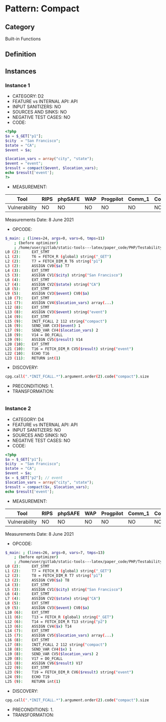 # Pattern: Compact

## Category

Built-in Functions

## Definition

## Instances

### Instance 1

- CATEGORY: D2
- FEATURE vs INTERNAL API: API
- INPUT SANITIZERS:  NO
- SOURCES AND SINKS: NO 
- NEGATIVE TEST CASES: NO
- CODE:

```php
<?php
$a = $_GET["p1"];
$city  = "San Francisco";
$state = "CA";
$event = $a;

$location_vars = array("city", "state");
$event = "event";
$result = compact($event, $location_vars);
echo $result['event'];
?>
```

- MEASUREMENT:

| Tool          | RIPS | phpSAFE | WAP  | Progpilot | Comm_1 | Comm_2 | Correct |
| ------------- | ---- | ------- | ---- | --------- | ------- | --------- | ------- |
| Vulnerability | NO   | NO      | NO   | NO        | NO      | NO        | YES     |
Measurements Date: 8 June 2021

- OPCODE:

```bash
$_main: ; (lines=24, args=0, vars=6, tmps=11)
    ; (before optimizer)
    ; /home/user/gitlab/static-tools---latex/paper_code/PHP/Testability_Patterns/99_compact/first_ex/first_ex.php:1-11
L0 (2):     EXT_STMT
L1 (2):     T6 = FETCH_R (global) string("_GET")
L2 (2):     T7 = FETCH_DIM_R T6 string("p1")
L3 (2):     ASSIGN CV0($a) T7
L4 (3):     EXT_STMT
L5 (3):     ASSIGN CV1($city) string("San Francisco")
L6 (4):     EXT_STMT
L7 (4):     ASSIGN CV2($state) string("CA")
L8 (5):     EXT_STMT
L9 (5):     ASSIGN CV3($event) CV0($a)
L10 (7):    EXT_STMT
L11 (7):    ASSIGN CV4($location_vars) array(...)
L12 (8):    EXT_STMT
L13 (8):    ASSIGN CV3($event) string("event")
L14 (9):    EXT_STMT
L15 (9):    INIT_FCALL 2 112 string("compact")
L16 (9):    SEND_VAR CV3($event) 1
L17 (9):    SEND_VAR CV4($location_vars) 2
L18 (9):    V14 = DO_FCALL
L19 (9):    ASSIGN CV5($result) V14
L20 (10):   EXT_STMT
L21 (10):   T16 = FETCH_DIM_R CV5($result) string("event")
L22 (10):   ECHO T16
L23 (11):   RETURN int(1)
```

- DISCOVERY:

```bash
cpg.call(".*INIT_FCALL.*").argument.order(2).code("compact").size
```

- PRECONDITIONS:
  1.
- TRANSFORMATION:

```

```

### Instance 2

- CATEGORY: D4
- FEATURE vs INTERNAL API: API
- INPUT SANITIZERS:  NO
- SOURCES AND SINKS: NO 
- NEGATIVE TEST CASES: NO
- CODE:

```php
<?php
$a = $_GET["p1"];
$city  = "San Francisco";
$state = "CA";
$event = $a;
$x = $_GET["p2"]; // event
$location_vars = array("city", "state");
$result = compact($x, $location_vars);
echo $result['event'];
```

- MEASUREMENT:

| Tool          | RIPS | phpSAFE | WAP  | Progpilot | Comm_1 | Comm_2 | Correct |
| ------------- | ---- | ------- | ---- | --------- | ------- | --------- | ------- |
| Vulnerability | NO   | NO      | NO   | NO        | NO      | NO        | YES     |

Measurements Date: 8 June 2021

- OPCODE:

```bash
$_main: ; (lines=26, args=0, vars=7, tmps=13)
    ; (before optimizer)
    ; /home/user/gitlab/static-tools---latex/paper_code/PHP/Testability_Patterns/99_compact/second_ex/second_ex.php:1-9
L0 (2):     EXT_STMT
L1 (2):     T7 = FETCH_R (global) string("_GET")
L2 (2):     T8 = FETCH_DIM_R T7 string("p1")
L3 (2):     ASSIGN CV0($a) T8
L4 (3):     EXT_STMT
L5 (3):     ASSIGN CV1($city) string("San Francisco")
L6 (4):     EXT_STMT
L7 (4):     ASSIGN CV2($state) string("CA")
L8 (5):     EXT_STMT
L9 (5):     ASSIGN CV3($event) CV0($a)
L10 (6):    EXT_STMT
L11 (6):    T13 = FETCH_R (global) string("_GET")
L12 (6):    T14 = FETCH_DIM_R T13 string("p2")
L13 (6):    ASSIGN CV4($x) T14
L14 (7):    EXT_STMT
L15 (7):    ASSIGN CV5($location_vars) array(...)
L16 (8):    EXT_STMT
L17 (8):    INIT_FCALL 2 112 string("compact")
L18 (8):    SEND_VAR CV4($x) 1
L19 (8):    SEND_VAR CV5($location_vars) 2
L20 (8):    V17 = DO_FCALL
L21 (8):    ASSIGN CV6($result) V17
L22 (9):    EXT_STMT
L23 (9):    T19 = FETCH_DIM_R CV6($result) string("event")
L24 (9):    ECHO T19
L25 (9):    RETURN int(1)
```

- DISCOVERY:

```bash
cpg.call(".*INIT_FCALL.*").argument.order(2).code("compact").size
```

- PRECONDITIONS:
  1.
- TRANSFORMATION:

```

```

